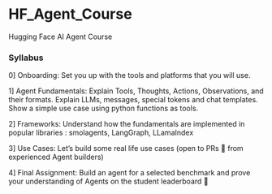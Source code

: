 # HF_Agent_Course
Hugging Face AI Agent Course


### Syllabus
0]	Onboarding:	Set you up with the tools and platforms that you will use.

1]	Agent Fundamentals:	Explain Tools, Thoughts, Actions, Observations, and their formats. Explain LLMs, messages, special tokens and chat templates. Show a simple use case using python functions as tools.

2]	Frameworks:	Understand how the fundamentals are implemented in popular libraries : smolagents, LangGraph, LLamaIndex

3]	Use Cases: Let’s build some real life use cases (open to PRs 🤗 from experienced Agent builders)

4] Final Assignment: Build an agent for a selected benchmark and prove your understanding of Agents on the student leaderboard 🚀